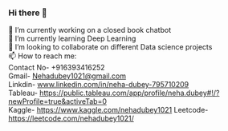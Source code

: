 ### Hi there 👋

<!--
**NehaDubey11/NehaDubey11** is a ✨ _special_ ✨ repository because its `README.md` (this file) appears on your GitHub profile.

Here are some ideas to get you started: 
-->

🔭 I’m currently working on a closed book chatbot<br>
🌱 I’m currently learning Deep Learning<br>
👯 I’m looking to collaborate on different Data science projects<br>
📫 How to reach me:<br>
                     Contact No- +916393416252<br>
                     Gmail- Nehadubey1021@gmail.com<br>
                     Linkdin- www.linkedin.com/in/neha-dubey-795710209<br>
                     Tableau- https://public.tableau.com/app/profile/neha.dubey#!/?newProfile=true&activeTab=0<br>
                     Kaggle- https://www.kaggle.com/nehadubey1021
                     Leetcode-https://leetcode.com/nehadubey1021/
     

